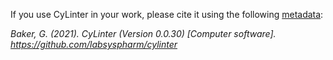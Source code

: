 If you use CyLinter in your work, please cite it using the following [metadata](https://github.com/labsyspharm/cylinter/blob/master/CITATION.cff):

*Baker, G. (2021). CyLinter (Version 0.0.30) [Computer software]. https://github.com/labsyspharm/cylinter*
